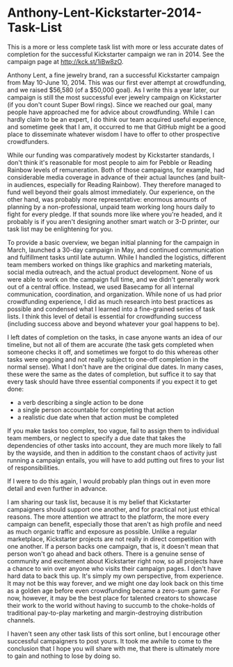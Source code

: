 # Anthony-Lent-Kickstarter-2014-Task-List

This is a more or less complete task list with more or less accurate dates of completion for the successful Kickstarter campaign we ran in 2014. See the campaign page at http://kck.st/1iBw8zO.

Anthony Lent, a fine jewelry brand, ran a successful Kickstarter campaign from May 10-June 10, 2014. This was our first ever attempt at crowdfunding, and we raised $56,580 (of a $50,000 goal). As I write this a year later, our campaign is still the most successful ever jewelry campaign on Kickstarter (if you don't count Super Bowl rings). Since we reached our goal, many people have approached me for advice about crowdfunding. While I can hardly claim to be an expert, I do think our team acquired useful experience, and sometime geek that I am, it occurred to me that GitHub might be a good place to disseminate whatever wisdom I have to offer to other prospective crowdfunders.

While our funding was comparatively modest by Kickstarter standards, I don't think it's reasonable for most people to aim for Pebble or Reading Rainbow levels of remuneration. Both of those campaigns, for example, had considerable media coverage in advance of their actual launches (and built-in audiences, especially for Reading Rainbow). They therefore managed to fund well beyond their goals almost immediately. Our experience, on the other hand, was probably more representative: enormous amounts of planning by a non-professional, unpaid team working long hours daily to fight for every pledge. If that sounds more like where you're headed, and it probably is if you aren't designing another smart watch or 3-D printer, our task list may be enlightening for you.

To provide a basic overview, we began initial planning for the campaign in March, launched a 30-day campaign in May, and continued communication and fulfillment tasks until late autumn. While I handled the logistics, different team members worked on things like graphics and marketing materials, social media outreach, and the actual product development. None of us were able to work on the campaign full time, and we didn't generally work out of a central office. Instead, we used Basecamp for all internal communication, coordination, and organization. While none of us had prior crowdfunding experience, I did as much research into best practices as possible and condensed what I learned into a fine-grained series of task lists. I think this level of detail is essential for crowdfunding success (including success above and beyond whatever your goal happens to be). 

I left dates of completion on the tasks, in case anyone wants an idea of our timeline, but not all of them are accurate (the task gets completed when someone checks it off, and sometimes we forgot to do this whereas other tasks were ongoing and not really subject to one-off completion in the normal sense). What I don't have are the original due dates. In many cases, these were the same as the dates of completion, but suffice it to say that every task should have three essential components if you expect it to get done:

- a verb describing a single action to be done
- a single person accountable for completing that action
- a realistic due date when that action must be completed

If you make tasks too complex, too vague, fail to assign them to individual team members, or neglect to specify a due date that takes the dependencies of other tasks into account, they are much more likely to fall by the wayside, and then in addition to the constant chaos of activity just running a campaign entails, you will have to add putting out fires to your list of responsibilities.

If I were to do this again, I would probably plan things out in even more detail and even further in advance.

I am sharing our task list, because it is my belief that Kickstarter campaigners should support one another, and for practical not just ethical reasons. The more attention we attract to the platform, the more every campaign can benefit, especially those that aren't as high profile and need as much organic traffic and exposure as possible. Unlike a regular marketplace, Kickstarter projects are not really in direct competition with one another. If a person backs one campaign, that is, it doesn't mean that person won't go ahead and back others. There is a genuine sense of community and excitement about Kickstarter right now, so all projects have a chance to win over anyone who visits their campaign pages. I don't have hard data to back this up. It's simply my own perspective, from experience. It may not be this way forever, and we might one day look back on this time as a golden age before even crowdfunding became a zero-sum game. For now, however, it may be the best place for talented creators to showcase their work to the world without having to succumb to the choke-holds of traditional pay-to-play marketing and margin-destroying distribution channels.

I haven't seen any other task lists of this sort online, but I encourage other successful campaigners to post yours. It took me awhile to come to the conclusion that I hope you will share with me, that there is ultimately more to gain and nothing to lose by doing so.
